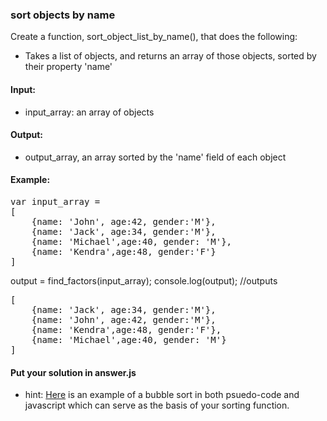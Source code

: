 ### sort objects by name

Create a function, sort_object_list_by_name(), that does the following:
- Takes a list of objects, and returns an array of those objects, sorted by their property 'name'

#### Input: 
- input_array: an array of objects

#### Output: 
- output_array, an array sorted by the 'name' field of each object

#### Example:
<pre>
var input_array = 
[
	{name: 'John', age:42, gender:'M'},
	{name: 'Jack', age:34, gender:'M'},
	{name: 'Michael',age:40, gender: 'M'},
	{name: 'Kendra',age:48, gender:'F'}
]</pre>

output = find_factors(input_array);
console.log(output); //outputs 
<pre>[
	{name: 'Jack', age:34, gender:'M'},
	{name: 'John', age:42, gender:'M'},
	{name: 'Kendra',age:48, gender:'F'},
	{name: 'Michael',age:40, gender: 'M'}
]</pre>

#### Put your solution in answer.js

- hint: <a href="http://www.stoimen.com/blog/2010/07/09/friday-algorithms-javascript-bubble-sort/" target="_blank">Here</a> is an example of a bubble sort in both psuedo-code and javascript which can serve as the basis of your sorting function.